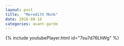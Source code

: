 ```yaml
---
layout: post
title:  "Meredith Monk"
date: 2016-08-16
categories: avant-garde
---
```

{% include youtubePlayer.html id="7su7d76LhWg" %}
